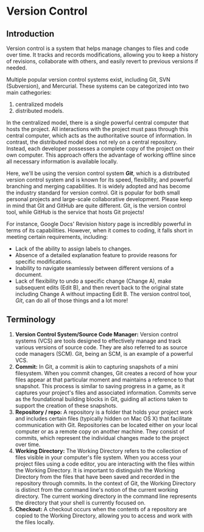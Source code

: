 # Version Control

## Introduction
Version control is a system that helps manage changes to files and code over time. It tracks and records modifications, allowing you to keep a history of revisions, collaborate with others, and easily revert to previous versions if needed.

Multiple popular version control systems exist, including Git, SVN (Subversion), and Mercurial. These systems can be categorized into two main cathegories:
1. centralized models
2. distributed models.

In the centralized model, there is a single powerful central computer that hosts the project. All interactions with the project must pass through this central computer, which acts as the authoritative source of information.
In contrast, the distributed model does not rely on a central repository. Instead, each developer possesses a complete copy of the project on their own computer. This approach offers the advantage of working offline since all necessary information is available locally.

Here, we'll be using the version control system **_Git_**, which is a distributed version control system and is known for its speed, flexibility, and powerful branching and merging capabilities. It is widely adopted and has become the industry standard for version control. Git is popular for both small personal projects and large-scale collaborative development. Please keep in mind that Git and GitHub are quite different. Git, is the version control tool, while GitHub is the service that hosts Git projects!

For instance, Google Docs' Revision history page is incredibly powerful in terms of its capabilities. However, when it comes to coding, it falls short in meeting certain requirements, including:
* Lack of the ability to assign labels to changes.
* Absence of a detailed explanation feature to provide reasons for specific modifications.
* Inability to navigate seamlessly between different versions of a document.
* Lack of flexibility to undo a specific change (Change A), make subsequent edits (Edit B), and then revert back to the original state including Change A without impacting Edit B.
The version control tool, _Git_, can do all of those things and a lot more!

## Terminology
1. **Version Control System/Source Code Manager:**
Version control systems (VCS) are tools designed to effectively manage and track various versions of source code. They are also referred to as source code managers (SCM). Git, being an SCM, is an example of a powerful VCS.
2. **Commit:**
In Git, a commit is akin to capturing snapshots of a mini filesystem. When you commit changes, Git creates a record of how your files appear at that particular moment and maintains a reference to that snapshot. This process is similar to saving progress in a game, as it captures your project's files and associated information. Commits serve as the foundational building blocks in Git, guiding all actions taken to support the creation of these snapshots.
3. **Repository / repo:**
A repository is a folder that holds your project work and includes certain files (typically hidden on Mac OS X) that facilitate communication with Git. Repositories can be located either on your local computer or as a remote copy on another machine. They consist of commits, which represent the individual changes made to the project over time.
4. **Working Directory:**
The Working Directory refers to the collection of files visible in your computer's file system. When you access your project files using a code editor, you are interacting with the files within the Working Directory.
It is important to distinguish the Working Directory from the files that have been saved and recorded in the repository through commits.
In the context of Git, the Working Directory is distinct from the command line's notion of the current working directory. The current working directory in the command line represents the directory that your shell is currently focused on.
5. **Checkout:**
A checkout occurs when the contents of a repository are copied to the Working Directory, allowing you to access and work with the files locally.
